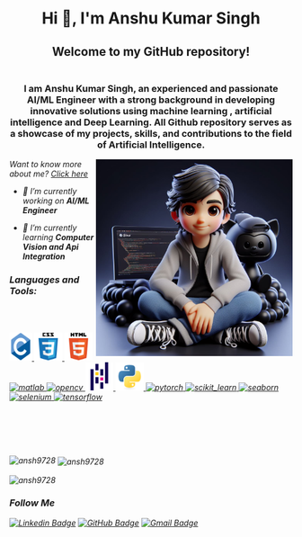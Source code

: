 <h1 align="center">
  Hi 👋, I'm Anshu Kumar Singh
</h1>

<h2 align='center'>
  Welcome to my GitHub repository!<br>
</h2>
 <h3 align='center'>
  <br>
  I am Anshu Kumar Singh, an experienced and passionate AI/ML Engineer with a strong background in developing innovative solutions using machine learning , artificial intelligence and Deep Learning. All Github repository serves as a showcase of my projects, skills, and contributions to the field of Artificial Intelligence.

</h3>


<img align="right" alt="Coder GIF" height=350 width=350 src="https://github.com/Ansh9728/Ansh9728/blob/main/github.jpeg" />

<em> Want to know more about me? [Click here](https://drive.google.com/file/d/1Hw3E5MBYzzFcQoeAFzgRCx8VAJm9iFka/view?usp=sharing) </em>
<em>


- 🔭 I’m currently working on **AI/ML Engineer**

- 🌱 I’m currently learning **Computer Vision and Api Integration**

<h3 align="left">Languages and Tools:</h3>

<br><br>
<p align="left">
  <a href="https://www.cprogramming.com/" target="_blank" rel="noreferrer"> 
    <img src="https://raw.githubusercontent.com/devicons/devicon/master/icons/c/c-original.svg" alt="c" width="40" height="50"/> </a> 
  <a href="https://www.w3schools.com/css/" target="_blank" rel="noreferrer"> 
    <img src="https://raw.githubusercontent.com/devicons/devicon/master/icons/css3/css3-original-wordmark.svg" alt="css3" width="50" height="50"/> 
  </a> 
  <a href="https://www.w3.org/html/" target="_blank" rel="noreferrer"> 
    <img src="https://raw.githubusercontent.com/devicons/devicon/master/icons/html5/html5-original-wordmark.svg" alt="html5" width="50" height="50"/> 
  </a> 
  <a href="https://www.mathworks.com/" target="_blank" rel="noreferrer">
    <img src="https://upload.wikimedia.org/wikipedia/commons/2/21/Matlab_Logo.png" alt="matlab" width="50" height="50"/> 
  </a> 
  <a href="https://opencv.org/" target="_blank" rel="noreferrer">
    <img src="https://www.vectorlogo.zone/logos/opencv/opencv-icon.svg" alt="opencv" width="50" height="50"/>
  </a> 
  <a href="https://pandas.pydata.org/" target="_blank" rel="noreferrer"> 
      <img src="https://raw.githubusercontent.com/devicons/devicon/2ae2a900d2f041da66e950e4d48052658d850630/icons/pandas/pandas-original.svg" alt="pandas" width="50" height="50"/> 
  </a> 
  <a href="https://www.python.org" target="_blank" rel="noreferrer"> 
    <img src="https://raw.githubusercontent.com/devicons/devicon/master/icons/python/python-original.svg" alt="python" width="50" height="50"/> </a> 
  <a href="https://pytorch.org/" target="_blank" rel="noreferrer"> 
    <img src="https://www.vectorlogo.zone/logos/pytorch/pytorch-icon.svg" alt="pytorch" width="50" height="50"/> 
  </a> 
  <a href="https://scikit-learn.org/" target="_blank" rel="noreferrer">
    <img src="https://upload.wikimedia.org/wikipedia/commons/0/05/Scikit_learn_logo_small.svg" alt="scikit_learn" width="50" height="50"/> 
  </a>
  <a href="https://seaborn.pydata.org/" target="_blank" rel="noreferrer">
    <img src="https://seaborn.pydata.org/_images/logo-mark-lightbg.svg" alt="seaborn" width="50" height="50"/> 
  </a>
  <a href="https://www.selenium.dev" target="_blank" rel="noreferrer"> 
    <img src="https://raw.githubusercontent.com/detain/svg-logos/780f25886640cef088af994181646db2f6b1a3f8/svg/selenium-logo.svg" alt="selenium" width="50" height="50"/> 
  </a>
  <a href="https://www.tensorflow.org" target="_blank" rel="noreferrer">
    <img src="https://www.vectorlogo.zone/logos/tensorflow/tensorflow-icon.svg" alt="tensorflow" width="50" height="50"/> 
  </a> 
</p>

<br>
<br>
<br>
<br>

<p>
  <img align="left" src="https://github-readme-stats.vercel.app/api/top-langs?username=ansh9728&show_icons=true&locale=en&layout=compact" alt="ansh9728" />
</p>

<p>&nbsp;<img align="center" src="https://github-readme-stats.vercel.app/api?username=ansh9728&show_icons=true&locale=en" alt="ansh9728" /></p>

<p><img align="center" src="https://github-readme-streak-stats.herokuapp.com/?user=ansh9728&" alt="ansh9728" /></p>


### Follow Me

[![Linkedin Badge](https://img.shields.io/badge/-Anshu%20KumarSingh-blue?style=flat-circle&logo=Linkedin&logoColor=white&link=https://www.linkedin.com/in/anshu-kumar-singh-3a6807179/)](https://www.linkedin.com/in/anshu-kumar-singh-3a6807179/) 
[![GitHub Badge](https://img.shields.io/badge/-@Ansh9728-24292e?style=flat-circle&labelColor=24292e&logo=github&logoColor=white&link=https://github.com/Ansh9728)](https://github.com/Ansh9728) 
[![Gmail Badge](https://img.shields.io/badge/-@AnshKumar9728-d54b3d?style=flat-circle&labelColor=d54b3d&logo=gmail&logoColor=white&link=mailto:anshukumar9728@gmail.com)](mailto:anshukumar9728@gmail.com)

